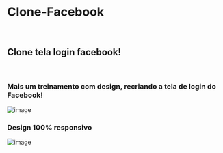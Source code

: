 # Clone-Facebook
<br />

## Clone tela login facebook!
<br />

### Mais um treinamento com design, recriando a tela de login do Facebook!

![image](https://user-images.githubusercontent.com/69944075/220339559-529b009d-3b29-4cb5-8540-9a2def1012d7.png)
<br />

### Design 100% responsivo

![image](https://user-images.githubusercontent.com/69944075/220339809-32097c9c-a736-4627-9f9f-e70bd6048555.png)


